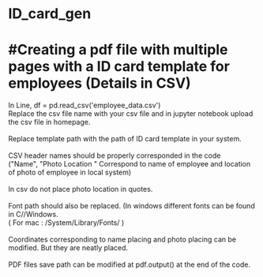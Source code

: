 # ID_card_gen
# #Creating a pdf file with multiple pages with a ID card template for employees (Details in CSV)

<p>In Line, df = pd.read_csv('employee_data.csv') </br> Replace the csv file name with your csv file and in jupyter notebook upload the csv file in homepage.</br></br>
Replace template path with the path of ID card template in your system.</br></br>
CSV header names should be properly corresponded in the code </br>("Name", "Photo Location " Correspond to name of employee and location of photo of employee in local system)</br></br>
In csv do not place photo location in quotes.</br>  </br>
Font path should also be replaced. (In windows different fonts can be found in C//Windows. </br>( For mac : /System/Library/Fonts/  )</br></br>
Coordinates corresponding to name placing and photo placing can be modified. But they are neatly placed. </br></br>
PDF files save path can be modified at pdf.output() at the end of the code.</p>
